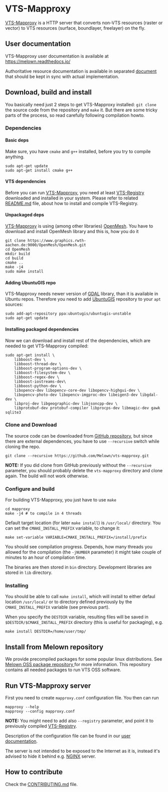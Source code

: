 # VTS-Mapproxy

[VTS-Mapproxy](https://github.com/melown/vts-mapproxy) is a HTTP server that
converts non-VTS resources (raster or vector) to VTS resources (surface,
boundlayer, freelayer) on the fly.

## User documentation

VTS-Mapproxy user documentation is available at
https://melown.readthedocs.io/

Authoritative resource documentation is available in separated [document](docs/resources.md)
that should be kept in sync with actual implementation.

## Download, build and install

You basically need just 2 steps to get VTS-Mapproxy installed: `git clone` the
source code from the repository and `make` it. But there are some tricky parts
of the process, so read carefully following compilation howto.

### Dependencies

#### Basic deps

Make sure, you have `cmake` and `g++` installed, before you try to compile
anything.

```
sudo apt-get update
sudo apt-get install cmake g++
```

#### VTS dependencies

Before you can run [VTS-Mapproxy](https://github.com/melown/vts-mapproxy), you
need at least [VTS-Registry](https://github.com/melown/vts-registry) downloaded
and installed in your system. Please refer to related
[README.md](https://github.com/Melown/vts-registry/blob/master/README.md) file,
about how to install and compile VTS-Registry.

#### Unpackaged deps

[VTS-Mapproxy](https://github.com/melown/vts-mapproxy) is using (among other
libraries) [OpenMesh](https://www.openmesh.org/). You have to download and
install OpenMesh library and this is, how you do it

```
git clone https://www.graphics.rwth-aachen.de:9000/OpenMesh/OpenMesh.git
cd OpenMesh
mkdir build
cd build
cmake ..
make -j4
sudo make install
```

#### Adding UbuntuGIS repo

VTS-Mapproxy needs newer version of [GDAL](http://gdal.org) library, than it is
available in Ubuntu repos. Therefore you need to add [UbuntuGIS](https://wiki.ubuntu.com/UbuntuGIS)
repository to your `apt` sources:

```
sudo add-apt-repository ppa:ubuntugis/ubuntugis-unstable
sudo apt-get update
```

#### Installing packaged dependencies

Now we can download and install rest of the dependencies, which are needed to
get VTS-Mapproxy compiled:

```
sudo apt-get install \
    libboost-dev \
    libboost-thread-dev \
    libboost-program-options-dev \
    libboost-filesystem-dev \
    libboost-regex-dev \
    libboost-iostreams-dev\
    libboost-python-dev \
    libopencv-dev libopencv-core-dev libopencv-highgui-dev \
    libopencv-photo-dev libopencv-imgproc-dev libeigen3-dev libgdal-dev \
    libproj-dev libgeographic-dev libjsoncpp-dev \
    libprotobuf-dev protobuf-compiler libprocps-dev libmagic-dev gawk sqlite3
```

### Clone and Download

The source code can be downloaded from
[GitHub repository](https://github.com/melown/vts-mapproxy), but since there are
external dependences, you have to use `--recursive` switch while cloning the
repo.


```
git clone --recursive https://github.com/Melown/vts-mapproxy.git 
```

**NOTE:** If you did clone from GitHub previously without the `--recursive`
parameter, you should probably delete the `vts-mapproxy` directory and clone
again. The build will not work otherwise.

### Configure and build

For building VTS-Mapproxy, you just have to use ``make``

```
cd mapproxy
make -j4 # to compile in 4 threads
```

Default target location (for later `make install`) is `/usr/local/` directory.
You can set the `CMAKE_INSTALL_PREFIX` variable, to change it:

```
make set-variable VARIABLE=CMAKE_INSTALL_PREFIX=/install/prefix
```

You should see compilation progress. Depends, how many threads you allowed for
the compilation (the `-jNUMBER` parameter) it might take couple of minutes to an
hour of compilation time.

The binaries are then stored in `bin` directory. Development libraries are
stored in `lib` directory.

### Installing

You should be able to call `make install`, which will install to either defaul
location `/usr/local/` or to directory defined previously by the
`CMAKE_INSTALL_PREFIX` variable (see previous part).

When you specify the `DESTDIR` variable, resulting files will be saved in
`$DESTDIR/$CMAKE_INSTALL_PREFIX` directory (this is useful for packaging), e.g.

```
make install DESTDIR=/home/user/tmp/
```

## Install from Melown repository

We provide precompiled packages for some popular linux distributions. See [Melown OSS package repository
](http://cdn.melown.com/packages/) for more information. This repository contains all needed packages to run
VTS OSS software.

## Run VTS-Mapproxy server

First you need to create `mapproxy.conf` configuration file. You then can run

```
mapproxy --help
mapproxy --config mapproxy.conf
```

**NOTE:** You might need to add also `--registry` parameter, and point it to
previously compiled [VTS-Registry](https://github.com/melown/vts-registry).

Description of the configuration file can be found in our [user documentation](http://melown.readthedocs.io/en/latest/server/mapproxy.html).

The server is not intended to be exposed to the Internet as it is, instead it's
advised to hide it behind e.g. [NGINX](https://www.nginx.com/) server.

## How to contribute

Check the [CONTRIBUTING.md](CONTRIBUTING.md) file.

